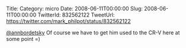 Title: 
Category: micro
Date: 2008-06-11T00:00:00
Slug: 2008-06-11T00:00:00
TwitterId: 832562122
TweetUrl: https://twitter.com/mark_philpot/status/832562122

[@annbordetsky](https://twitter.com/annbordetsky) Of course we have to get him used to the CR-V here at some point =)